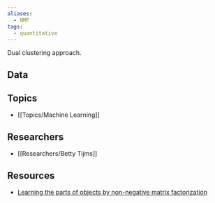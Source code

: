 ```yaml
---
aliases:
  - NMF
tags:
  - quantitative
---
```


Dual clustering approach.

## Data

## Topics

  - [[Topics/Machine Learning]]

## Researchers

- [[Researchers/Betty Tijms]]

## Resources

  - [Learning the parts of objects by non-negative matrix factorization](https://www.nature.com/articles/44565)